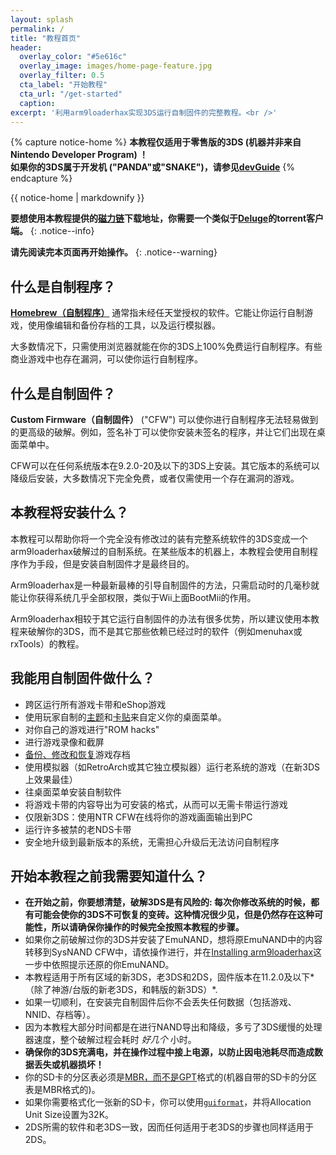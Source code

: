 ```yaml
---
layout: splash
permalink: /
title: "教程首页"
header:
  overlay_color: "#5e616c"
  overlay_image: images/home-page-feature.jpg
  overlay_filter: 0.5
  cta_label: "开始教程"
  cta_url: "/get-started"
  caption:
excerpt: '利用arm9loaderhax实现3DS运行自制固件的完整教程。<br />'
---
```


{% capture notice-home %}
**本教程仅适用于零售版的3DS (机器并非来自Nintendo Developer Program) ！    
如果你的3DS属于开发机 ("PANDA"或"SNAKE")，请参见[devGuide](https://dev.3ds.guide)**
{% endcapture %}

<div class="notice--danger">{{ notice-home | markdownify }}</div>

**要想使用本教程提供的[磁力链](https://zh.wikipedia.org/zh-hans/%E7%A3%81%E5%8A%9B%E9%93%BE%E6%8E%A5)下载地址，你需要一个类似于[Deluge](http://dev.deluge-torrent.org/wiki/Download)的torrent客户端。**
{: .notice--info}

**请先阅读完本页面再开始操作。**
{: .notice--warning}

## 什么是自制程序？

[**Homebrew（自制程序）**](https://en.wikipedia.org/wiki/List_of_homebrew_video_games) 通常指未经任天堂授权的软件。它能让你运行自制游戏，使用像编辑和备份存档的工具，以及运行模拟器。

大多数情况下，只需使用浏览器就能在你的3DS上100%免费运行自制程序。有些商业游戏中也存在漏洞，可以使你运行自制程序。

## 什么是自制固件？

**Custom Firmware（自制固件）** ("CFW") 可以使你进行自制程序无法轻易做到的更高级的破解。例如，签名补丁可以使你安装未签名的程序，并让它们出现在桌面菜单中。

CFW可以在任何系统版本在9.2.0-20及以下的3DS上安装。其它版本的系统可以降级后安装，大多数情况下完全免费，或者仅需使用一个存在漏洞的游戏。

## 本教程将安装什么？

本教程可以帮助你将一个完全没有修改过的装有完整系统软件的3DS变成一个arm9loaderhax破解过的自制系统。在某些版本的机器上，本教程会使用自制程序作为手段，但是安装自制固件才是最终目的。

Arm9loaderhax是一种最新最棒的引导自制固件的方法，只需启动时的几毫秒就能让你获得系统几乎全部权限，类似于Wii上面BootMii的作用。

Arm9loaderhax相较于其它运行自制固件的办法有很多优势，所以建议使用本教程来破解你的3DS，而不是其它那些依赖已经过时的软件（例如menuhax或rxTools）的教程。

## 我能用自制固件做什么？

+ 跨区运行所有游戏卡带和eShop游戏
+ 使用玩家自制的[主题](https://3dsthem.es/)和[卡贴](https://badges.3dsthem.es/)来自定义你的桌面菜单。
+ 对你自己的游戏进行"ROM hacks"
+ 进行游戏录像和截屏
+ [备份、修改和恢复](https://gbatemp.net/threads/release-jks-savemanager-homebrew-cia-save-manager.413143/)游戏存档
+ 使用模拟器（如RetroArch或其它独立模拟器）运行老系统的游戏（在新3DS上效果最佳）
+ 往桌面菜单安装自制软件
+ 将游戏卡带的内容导出为可安装的格式，从而可以无需卡带运行游戏
+ 仅限新3DS：使用NTR CFW在线将你的游戏画面输出到PC
+ 运行许多被禁的老NDS卡带
+ 安全地升级到最新版本的系统，无需担心升级后无法访问自制程序

## 开始本教程之前我需要知道什么？

+ **在开始之前，你要想清楚，破解3DS是有风险的: 每次你修改系统的时候，都有可能会使你的3DS不可恢复的变砖。这种情况很少见，但是仍然存在这种可能性，所以请确保你操作的时候完全按照本教程的步骤。**
+ 如果你之前破解过你的3DS并安装了EmuNAND，想将原EmuNAND中的内容转移到SysNAND CFW中，请依操作进行，并在[Installing arm9loaderhax](installing-arm9loaderhax)这一步中依照提示还原的你EmuNAND。
+ 本教程适用于所有区域的新3DS，老3DS和2DS，固件版本在11.2.0及以下*（除了神游/台版的新老3DS，和韩版的新3DS）*.
+ 如果一切顺利，在安装完自制固件后你不会丢失任何数据（包括游戏、NNID、存档等）。
+ 因为本教程大部分时间都是在进行NAND导出和降级，多亏了3DS缓慢的处理器速度，整个破解过程会耗时 *好几个* 小时。
+ **确保你的3DS充满电，并在操作过程中接上电源，以防止因电池耗尽而造成数据丢失或机器损坏！**
+ 你的SD卡的分区表必须是[MBR，而不是GPT](http://www.howtogeek.com/245610/)格式的(机器自带的SD卡的分区表是MBR格式的)。
+ 如果你需要格式化一张新的SD卡，你可以使用[`guiformat`](http://www.ridgecrop.demon.co.uk/index.htm?guiformat.htm)，并将Allocation Unit Size设置为32K。
+ 2DS所需的软件和老3DS一致，因而任何适用于老3DS的步骤也同样适用于2DS。
